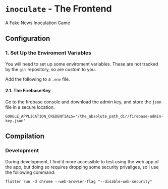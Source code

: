 # `inoculate` - The Frontend

A Fake News Inoculation Game

## Configuration

### 1. Set Up the Enviroment Variables

You will need to set up some enviroment variables. These are not tracked by the `git` repository, so are custom to you.

Add the following to a `.env` file. 

#### 2.1. The Firebase Key

Go to the firebase console and download the admin key, and store the `json` file in a secure location.

```shell
GOOGLE_APPLICATION_CREDENTIALS='/the_absolute_path_dir/firebase-admin-key.json'
```

## Compilation

### Development

During development, I find it more accessible to test using the web app of the app, but doing so requires dropping some security privaliges, so I use the following command:

```shell
flutter run -d chrome --web-browser-flag "--disable-web-security"
```
